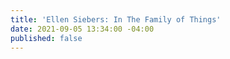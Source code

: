 ```yaml
---
title: 'Ellen Siebers: In The Family of Things'
date: 2021-09-05 13:34:00 -04:00
published: false
---
```


